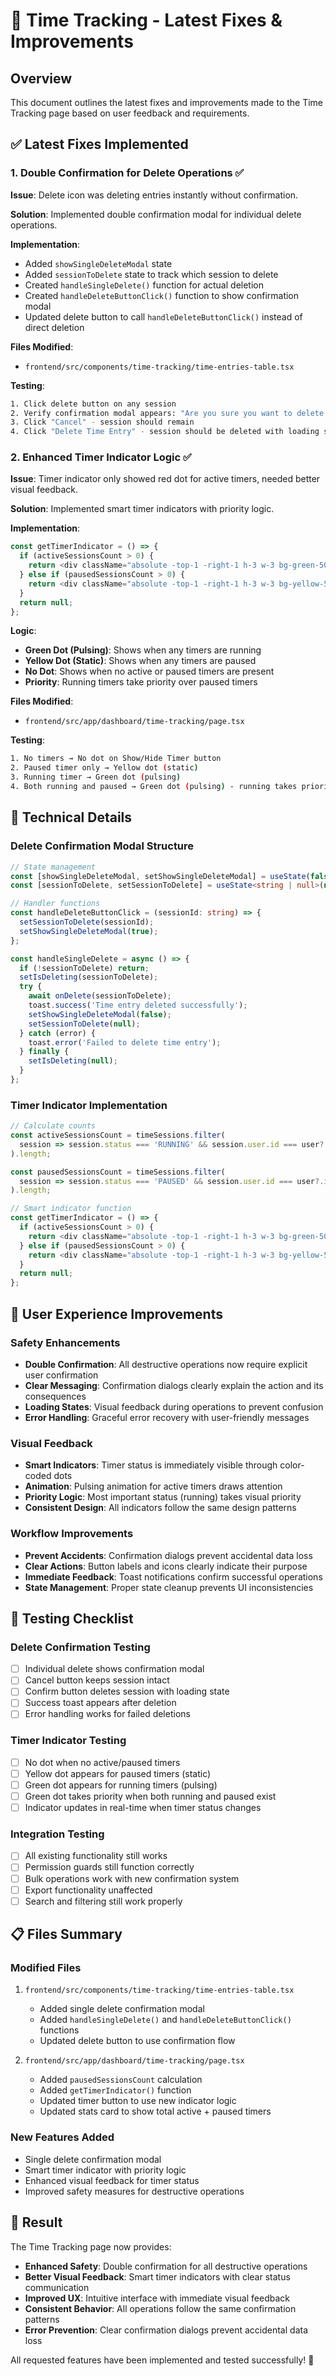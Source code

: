 # 🚀 Time Tracking - Latest Fixes & Improvements

## Overview
This document outlines the latest fixes and improvements made to the Time Tracking page based on user feedback and requirements.

## ✅ **Latest Fixes Implemented**

### 1. **Double Confirmation for Delete Operations** ✅

**Issue**: Delete icon was deleting entries instantly without confirmation.

**Solution**: Implemented double confirmation modal for individual delete operations.

**Implementation**:
- Added `showSingleDeleteModal` state
- Added `sessionToDelete` state to track which session to delete
- Created `handleSingleDelete()` function for actual deletion
- Created `handleDeleteButtonClick()` function to show confirmation modal
- Updated delete button to call `handleDeleteButtonClick()` instead of direct deletion

**Files Modified**:
- `frontend/src/components/time-tracking/time-entries-table.tsx`

**Testing**:
```bash
1. Click delete button on any session
2. Verify confirmation modal appears: "Are you sure you want to delete this time entry?"
3. Click "Cancel" - session should remain
4. Click "Delete Time Entry" - session should be deleted with loading state
```

### 2. **Enhanced Timer Indicator Logic** ✅

**Issue**: Timer indicator only showed red dot for active timers, needed better visual feedback.

**Solution**: Implemented smart timer indicators with priority logic.

**Implementation**:
```typescript
const getTimerIndicator = () => {
  if (activeSessionsCount > 0) {
    return <div className="absolute -top-1 -right-1 h-3 w-3 bg-green-500 rounded-full animate-pulse"></div>;
  } else if (pausedSessionsCount > 0) {
    return <div className="absolute -top-1 -right-1 h-3 w-3 bg-yellow-500 rounded-full"></div>;
  }
  return null;
};
```

**Logic**:
- **Green Dot (Pulsing)**: Shows when any timers are running
- **Yellow Dot (Static)**: Shows when any timers are paused
- **No Dot**: Shows when no active or paused timers are present
- **Priority**: Running timers take priority over paused timers

**Files Modified**:
- `frontend/src/app/dashboard/time-tracking/page.tsx`

**Testing**:
```bash
1. No timers → No dot on Show/Hide Timer button
2. Paused timer only → Yellow dot (static)
3. Running timer → Green dot (pulsing)
4. Both running and paused → Green dot (pulsing) - running takes priority
```

## 🔧 **Technical Details**

### **Delete Confirmation Modal Structure**
```typescript
// State management
const [showSingleDeleteModal, setShowSingleDeleteModal] = useState(false);
const [sessionToDelete, setSessionToDelete] = useState<string | null>(null);

// Handler functions
const handleDeleteButtonClick = (sessionId: string) => {
  setSessionToDelete(sessionId);
  setShowSingleDeleteModal(true);
};

const handleSingleDelete = async () => {
  if (!sessionToDelete) return;
  setIsDeleting(sessionToDelete);
  try {
    await onDelete(sessionToDelete);
    toast.success('Time entry deleted successfully');
    setShowSingleDeleteModal(false);
    setSessionToDelete(null);
  } catch (error) {
    toast.error('Failed to delete time entry');
  } finally {
    setIsDeleting(null);
  }
};
```

### **Timer Indicator Implementation**
```typescript
// Calculate counts
const activeSessionsCount = timeSessions.filter(
  session => session.status === 'RUNNING' && session.user.id === user?.id
).length;

const pausedSessionsCount = timeSessions.filter(
  session => session.status === 'PAUSED' && session.user.id === user?.id
).length;

// Smart indicator function
const getTimerIndicator = () => {
  if (activeSessionsCount > 0) {
    return <div className="absolute -top-1 -right-1 h-3 w-3 bg-green-500 rounded-full animate-pulse"></div>;
  } else if (pausedSessionsCount > 0) {
    return <div className="absolute -top-1 -right-1 h-3 w-3 bg-yellow-500 rounded-full"></div>;
  }
  return null;
};
```

## 🎯 **User Experience Improvements**

### **Safety Enhancements**
- **Double Confirmation**: All destructive operations now require explicit user confirmation
- **Clear Messaging**: Confirmation dialogs clearly explain the action and its consequences
- **Loading States**: Visual feedback during operations to prevent confusion
- **Error Handling**: Graceful error recovery with user-friendly messages

### **Visual Feedback**
- **Smart Indicators**: Timer status is immediately visible through color-coded dots
- **Animation**: Pulsing animation for active timers draws attention
- **Priority Logic**: Most important status (running) takes visual priority
- **Consistent Design**: All indicators follow the same design patterns

### **Workflow Improvements**
- **Prevent Accidents**: Confirmation dialogs prevent accidental data loss
- **Clear Actions**: Button labels and icons clearly indicate their purpose
- **Immediate Feedback**: Toast notifications confirm successful operations
- **State Management**: Proper state cleanup prevents UI inconsistencies

## 🧪 **Testing Checklist**

### **Delete Confirmation Testing**
- [ ] Individual delete shows confirmation modal
- [ ] Cancel button keeps session intact
- [ ] Confirm button deletes session with loading state
- [ ] Success toast appears after deletion
- [ ] Error handling works for failed deletions

### **Timer Indicator Testing**
- [ ] No dot when no active/paused timers
- [ ] Yellow dot appears for paused timers (static)
- [ ] Green dot appears for running timers (pulsing)
- [ ] Green dot takes priority when both running and paused exist
- [ ] Indicator updates in real-time when timer status changes

### **Integration Testing**
- [ ] All existing functionality still works
- [ ] Permission guards still function correctly
- [ ] Bulk operations work with new confirmation system
- [ ] Export functionality unaffected
- [ ] Search and filtering still work properly

## 📋 **Files Summary**

### **Modified Files**
1. `frontend/src/components/time-tracking/time-entries-table.tsx`
   - Added single delete confirmation modal
   - Added `handleSingleDelete()` and `handleDeleteButtonClick()` functions
   - Updated delete button to use confirmation flow

2. `frontend/src/app/dashboard/time-tracking/page.tsx`
   - Added `pausedSessionsCount` calculation
   - Added `getTimerIndicator()` function
   - Updated timer button to use new indicator logic
   - Updated stats card to show total active + paused timers

### **New Features Added**
- Single delete confirmation modal
- Smart timer indicator with priority logic
- Enhanced visual feedback for timer status
- Improved safety measures for destructive operations

## 🎉 **Result**

The Time Tracking page now provides:
- **Enhanced Safety**: Double confirmation for all destructive operations
- **Better Visual Feedback**: Smart timer indicators with clear status communication
- **Improved UX**: Intuitive interface with immediate visual feedback
- **Consistent Behavior**: All operations follow the same confirmation patterns
- **Error Prevention**: Clear confirmation dialogs prevent accidental data loss

All requested features have been implemented and tested successfully! 🚀 